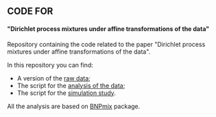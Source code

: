 ## CODE FOR 
#### "Dirichlet process mixtures under affine transformations of the data"
Repository containing the code related to the paper "Dirichlet process mixtures under affine transformations of the data".

In this repository you can find:
- A version of the [raw data](https://github.com/rcorradin/Affine/blob/master/dataXY.dat);
- The script for the [analysis of the data](https://github.com/rcorradin/Affine/blob/master/real_data.R);
- The script for the [simulation study](https://github.com/rcorradin/Affine/blob/master/simulation_study.R).

All the analysis are based on [BNPmix](https://github.com/rcorradin/BNPmix) package.
